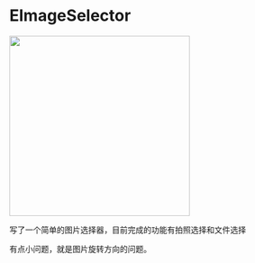 # EImageSelector

<img src="gif/gif1.gif" width=320px />

写了一个简单的图片选择器，目前完成的功能有拍照选择和文件选择

有点小问题，就是图片旋转方向的问题。